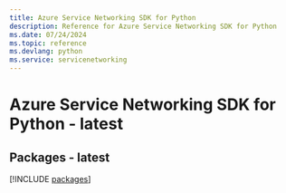 ```yaml
---
title: Azure Service Networking SDK for Python
description: Reference for Azure Service Networking SDK for Python
ms.date: 07/24/2024
ms.topic: reference
ms.devlang: python
ms.service: servicenetworking
---
```

# Azure Service Networking SDK for Python - latest
## Packages - latest
[!INCLUDE [packages](service-networking-index.md)]
